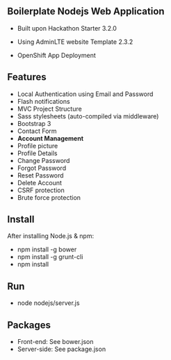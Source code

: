 Boilerplate Nodejs Web Application
----------------------------------
 
 - Built upon Hackathon Starter 3.2.0
 
 - Using AdminLTE website Template 2.3.2
 
 - OpenShift App Deployment

Features
--------

- Local Authentication using Email and Password
- Flash notifications
- MVC Project Structure
- Sass stylesheets (auto-compiled via middleware)
- Bootstrap 3
- Contact Form
- **Account Management**
 - Profile picture
 - Profile Details
 - Change Password
 - Forgot Password
 - Reset Password
 - Delete Account
- CSRF protection
- Brute force protection

Install
-------
After installing Node.js & npm:
- npm install -g bower
- npm install -g grunt-cli
- npm install

Run
-------
- node nodejs/server.js

Packages
--------
- Front-end: See bower.json
- Server-side: See package.json